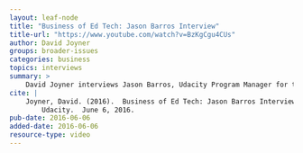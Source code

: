 ```yaml
---
layout: leaf-node
title: "Business of Ed Tech: Jason Barros Interview"
title-url: "https://www.youtube.com/watch?v=BzKgCgu4CUs"
author: David Joyner
groups: broader-issues
categories: business
topics: interviews
summary: >
    David Joyner interviews Jason Barros, Udacity Program Manager for the Georgia Tech team, about the business side of Educational Technology.
cite: |
    Joyner, David. (2016).  Business of Ed Tech: Jason Barros Interview.
        Udacity.  June 6, 2016.
pub-date: 2016-06-06
added-date: 2016-06-06
resource-type: video
---
```

